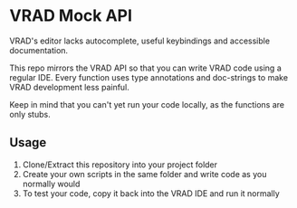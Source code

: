 # VRAD Mock API

VRAD's editor lacks autocomplete, useful keybindings and accessible documentation.

This repo mirrors the VRAD API so that you can write VRAD code using a regular IDE. Every function uses type annotations and doc-strings to make VRAD development less painful.

Keep in mind that you can't yet run your code locally, as the functions are only stubs.

## Usage

1. Clone/Extract this repository into your project folder
2. Create your own scripts in the same folder and write code as you normally would
3. To test your code, copy it back into the VRAD IDE and run it normally
